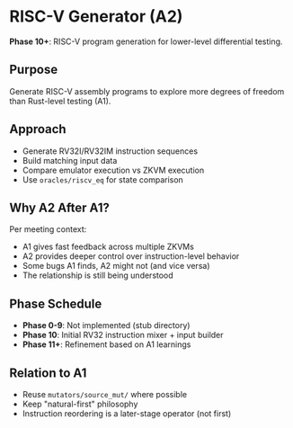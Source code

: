 # RISC-V Generator (A2)

**Phase 10+**: RISC-V program generation for lower-level differential testing.

## Purpose

Generate RISC-V assembly programs to explore more degrees of freedom than Rust-level testing (A1).

## Approach

- Generate RV32I/RV32IM instruction sequences
- Build matching input data
- Compare emulator execution vs ZKVM execution
- Use `oracles/riscv_eq` for state comparison

## Why A2 After A1?

Per meeting context:
- A1 gives fast feedback across multiple ZKVMs
- A2 provides deeper control over instruction-level behavior
- Some bugs A1 finds, A2 might not (and vice versa)
- The relationship is still being understood

## Phase Schedule

- **Phase 0-9**: Not implemented (stub directory)
- **Phase 10**: Initial RV32 instruction mixer + input builder
- **Phase 11+**: Refinement based on A1 learnings

## Relation to A1

- Reuse `mutators/source_mut/` where possible
- Keep "natural-first" philosophy
- Instruction reordering is a later-stage operator (not first)

